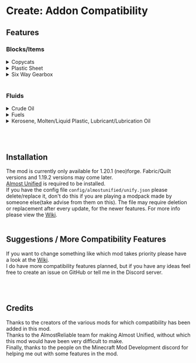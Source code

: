 # Create: Addon Compatibility

## Features

### Blocks/Items

<details>
<summary>Copycats</summary>
  
Mods: [Create: Copycats+](https://modrinth.com/mod/copycats), [Create: Connected](https://modrinth.com/mod/create-connected), [CD&D](https://modrinth.com/mod/create-dreams-and-desires) <br> 
Copycats+ takes priority, all copycats from the other mods are hid in JEI/REI/EMI. <br>
</details>

<details>
<summary>Plastic Sheet</summary>
  
Mods: [Pneumaticcraft](https://modrinth.com/mod/pneumaticcraft-repressurized), [TFMG](https://modrinth.com/mod/create-tfmg) <br>
Pneumaticcraft takes priority, recipes have been unified, TFMG's plastic sheet is hid in JEI/REI/EMI. <br>
</details>

<details>
<summary>Six Way Gearbox</summary>
  
Mods: [Create: Connected](https://modrinth.com/mod/create-connected), [Create Utilities](https://modrinth.com/mod/create-utilities)<br>
Create: Connected takes priority, recipes have been unified, Create Utilities's Gearcube is hid in JEI/REI/EMI. <br>
</details>
<br>

### Fluids

<details>
<summary>Crude Oil</summary>
  
Mods: [Ad Astra](https://modrinth.com/mod/ad-astra), [CDG](https://modrinth.com/mod/create-diesel-generators), [Destroy](https://modrinth.com/mod/destroy), [Pneumaticcraft](https://modrinth.com/mod/pneumaticcraft-repressurized), [TFMG](https://modrinth.com/mod/create-tfmg) <br>
Crude Oil from all these mods works in all distillation processes requiring it present in these mods.<br>
</details>

<details>
<summary>Fuels</summary>
  
Mods: [Ad Astra](https://modrinth.com/mod/ad-astra), [CC&A](https://modrinth.com/mod/createaddition), [CDG](https://modrinth.com/mod/create-diesel-generators), [CSnR](https://modrinth.com/mod/create-steam-n-rails), [Destroy](https://modrinth.com/mod/destroy), [Create Garnished](https://modrinth.com/mod/create-garnished), [Pneumaticcraft](https://modrinth.com/mod/pneumaticcraft-repressurized), [TFMG](https://modrinth.com/mod/create-tfmg)<br>
Various fuels from these mods work in various processes and recipes of CC&A.<br>
Various fuels from these mods work in CDG's Diesel Generators.<br>
Various fuels from these mods work in various processes and recipes of Pneumaticcraft.<br>
Various fuels from these mods work in CSnR's trains.<br>
Currently only TFMG's fuels work in its generators as TFMG does not have support for custom fuel types.(_A work-around could be found._)<br>
</details>

<details>
<summary>Kerosene, Molten/Liquid Plastic, Lubricant/Lubrication Oil</summary>
  
Mods: [Pneumaticcraft](https://modrinth.com/mod/pneumaticcraft-repressurized), [TFMG](https://modrinth.com/mod/create-tfmg)<br>
Kerosene, Molten/Liquid Plastic, Lubricant/Lubrication Oil from both mods works in both mods' processes and recipes.
</details>

<br><br>

## Installation
The mod is currently only available for 1.20.1 (neo)forge. Fabric/Quilt versions and 1.19.2 versions may come later.<br>
[Almost Unified](https://modrinth.com/mod/almost-unified) is required to be installed.<br>
If you have the config file ``config/almostunified/unify.json`` please delete/replace it, don't do this if you are playing a modpack made by someone else(take advise from them on this). The file may require deletion or replacement after every update, for the newer features. For more info please view the [Wiki](https://github.com/Amronos/createaddoncompatibility/wiki/Unification-Config-Changes#changes-to-the-config-by-create-addon-compatibility).
<br><br>

## Suggestions / More Compatibility Features
If you want to change something like which mod takes priority please have a look at the [Wiki](https://github.com/Amronos/createaddoncompatibility/wiki/Unification-Config-Changes#changes-to-the-config-by-create-addon-compatibility). <br>
I do have more compatibility features planned, but if you have any ideas feel free to create an issue on GitHub or tell me in the Discord server.

<br><br>

## Credits
Thanks to the creators of the various mods for which compatibility has been added in this mod.<br>
Thanks to the AlmostReliable team for making Almost Unified, without which this mod would have been very difficult to make.<br>
Finally, thanks to the people on the Minecraft Mod Development discord for helping me out with some features in the mod.
